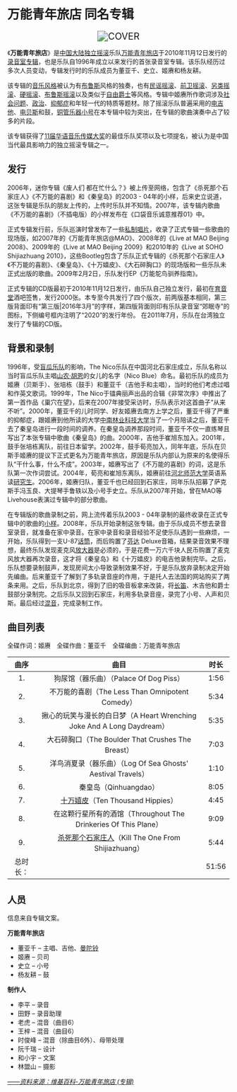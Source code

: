 # 万能青年旅店 同名专辑

<center><img src="https://i.postimg.cc/XJbLk5bQ/Omnipotent-Youth-Society-01.jpg" alt="COVER" style="zoom:150%;" /></center>

《**万能青年旅店**》是[中国大陆](https://zh.wikipedia.org/wiki/中国大陆)[独立摇滚](https://zh.wikipedia.org/wiki/独立摇滚)乐队[万能青年旅店](https://zh.wikipedia.org/wiki/万能青年旅店)于2010年11月12日发行的[录音室专辑](https://zh.wikipedia.org/wiki/录音室专辑)，也是乐队自1996年成立以来发行的首张录音室专辑。该乐队经历过多次人员变动，专辑发行时的乐队成员为董亚千、史立、姬赓和杨友耕。

该专辑的[音乐风格](https://zh.wikipedia.org/wiki/音樂風格)被认为有[布鲁斯](https://zh.wikipedia.org/wiki/藍調)风格的独奏，也有[民谣摇滚](https://zh.wikipedia.org/wiki/民谣摇滚)、[前卫摇滚](https://zh.wikipedia.org/wiki/前衛搖滾)、[另类摇滚](https://zh.wikipedia.org/wiki/另类摇滚)、[硬摇滚](https://zh.wikipedia.org/wiki/硬摇滚)、[布鲁斯摇滚](https://zh.wikipedia.org/wiki/藍調搖滾)以及类似于[自由爵士](https://zh.wikipedia.org/wiki/自由爵士乐)等风格。专辑中姬赓所作歌词涉及[社会问题](https://zh.wikipedia.org/wiki/社会问题)、[政治](https://zh.wikipedia.org/wiki/政治)、[抑郁症](https://zh.wikipedia.org/wiki/抑郁症)和年轻一代的特质等题材。除了摇滚乐队普遍采用的[电吉他](https://zh.wikipedia.org/wiki/电吉他)、[电贝斯](https://zh.wikipedia.org/wiki/电贝斯)和鼓，[铜管乐器](https://zh.wikipedia.org/wiki/铜管乐器)[小号](https://zh.wikipedia.org/wiki/小号)在本专辑中较为突出，在专辑的歌曲演奏中占了较多的片段。

该专辑获得了[11届华语音乐传媒大奖](https://zh.wikipedia.org/wiki/华语音乐传媒大奖#2011年（第十一届）获奖名单)的最佳乐队奖项以及七项提名，被认为是中国当代最具影响力的独立摇滚专辑之一。

## 发行

2006年，迷你专辑《废人们 都在忙什么？》被上传至网络，包含了《杀死那个石家庄人》《不万能的喜剧》和《秦皇岛》的2003 - 04年的小样，后来史立说道，这张专辑是乐队的朋友上传的，上传时乐队并不知情。2007年，该专辑内歌曲《不万能的喜剧》（不插电版）的小样发布在《口袋音乐诚意推荐01》中。

正式专辑发行前，乐队巡演时曾发布了一些[私制唱片](https://zh.wikipedia.org/wiki/私制唱片)，收录了正式专辑一些歌曲的现场版，如2007年的《万能青年旅店@MAO》、2008年的《Live at MAO Beijing 2008》、2009年的《Live at MAO Beijing 2009》和2010年的《Live at SOHO Shijiazhuang 2010》，这些Bootleg包含了乐队正式专辑的《杀死那个石家庄人》《不万能的喜剧》、《秦皇岛》、《十万嬉皮》、《大石碎胸口》的现场版和一些乐队未正式出版的歌曲。2009年2月2日，乐队发行EP《万能鸵鸟驯养指南》。

正式专辑的CD版最初于2010年11月12日发行，由乐队自己独立发行，最初在[育音堂](https://zh.wikipedia.org/wiki/育音堂)酒吧签售，发行2000张。本专至今共发行了四个版次，前两版基本相同，第三版背面印有“第三版|2016年3月”的字样，第四版背面则印有乐队录音室“郊眠寺”的图标，下侧编号框内注明了“2020”的发行年份。 在2011年7月，乐队在台湾独立发行了专辑的CD版。

## 背景和录制

1996年，受[盲瓜乐队](https://zh.wikipedia.org/w/index.php?title=盲瓜乐队&action=edit&redlink=1)的影响，The Nico乐队在中国河北石家庄成立，乐队名称以当时盲瓜乐队主唱[山农·胡恩](https://zh.wikipedia.org/w/index.php?title=山农·胡恩&action=edit&redlink=1)的女儿的名字（Nico Blue）命名。最初乐队的成员为姬赓（贝斯手）、张培栋（鼓手）和董亚千（吉他手和主唱），当时的他们考虑过唱和作英文歌词。1999年，The Nico于镭典丽声出品的合辑《非常次序》中推出了第一首作品《巢穴在望》，后来在2007年接受采访时，乐队表示对这首曲子“从来不听”。2000年，董亚千的儿时同学、好友姬赓去南方上学之后，董亚千得了严重的抑郁症，跟姬赓到他所读的大学[中南林业科技大学](https://zh.wikipedia.org/wiki/中南林业科技大学)当了一个月陪读之后，董亚千去了秦皇岛进行一段时间的调养。在秦皇岛调养那段时间，董亚千不仅一直练琴且写出了本张专辑中歌曲《秦皇岛》的曲。2000年，吉他手崔旭东加入。2001年，鼓手张培栋离队，前往日本留学。2002年，鼓手荀亮加入，同年年底，乐队在贝斯手姬赓的提议下正式更名为万能青年旅店，原因是乐队内部认为原来的名使得乐队“干什么事，什么不成”。2003年，姬赓写出了《不万能的喜剧》的词，这是乐队第一次作词尝试。2004年，荀亮和崔旭东离队，姬赓前往[河北师范大学](https://zh.wikipedia.org/wiki/河北师范大学)英语系读[研究生](https://zh.wikipedia.org/wiki/研究生)。2006年，姬赓归队，董亚千也已经回到石家庄，同年乐队招募了萨克斯手冯玉良、大提琴手鲁轶以及小号手史立。乐队从2007年开始，曾在MAO等Livehouse表演过专辑中的部分歌曲。

在专辑版的歌曲录制之前，网上流传着乐队2003 - 04年录制的最终收录在正式专辑中的歌曲的[小样](https://zh.wikipedia.org/wiki/樣本唱片)。2008年，乐队开始录制这张专辑。由于乐队成员不想去录音室录音，就准备在家中录音。在家中录音和录音经验不足使乐队遇到一些麻烦，一开始，乐队得到一支U-87[话筒](https://zh.wikipedia.org/wiki/麦克风)，而后购置了[芬达](https://zh.wikipedia.org/wiki/芬達樂器公司) Deluxe音箱，结果录音效果不理想，最终乐队发现麦克风[放大器](https://zh.wikipedia.org/wiki/放大器)是必须的，于是花费一万六千块人民币购置了麦克风放大器再次录音，这才将《秦皇岛》和《十万嬉皮》的电吉他录制完毕。之后，乐队想要录制鼓声，发现房间太小导致录制效果不好，于是乐队放弃录制决定开始先编曲。后来董亚千了解到了多轨录音座的作用，于是托人去法国的网站购买了两条来用。之后，乐队到北京，得到了旧的吸音板拿来改装，将[长笛](https://zh.wikipedia.org/wiki/长笛)、木吉他和爵士鼓部分录制完。之后乐队又回到石家庄，利用多轨录音座，录完了小号、人声和贝斯。最后经过[混音](https://zh.wikipedia.org/wiki/混音)，完成录制工作。

## 曲目列表

全碟作词：姬赓　全碟作曲：董亚千　全碟编曲：万能青年旅店　

|   曲序   |                             曲目                             | 时长  |
| :------: | :----------------------------------------------------------: | :---: |
|    1.    |            狗尿馆（器乐曲）（Palace Of Dog Piss）            | 1:56  |
|    2.    |       不万能的喜剧（The Less Than Omnipotent Comedy）        | 5:34  |
|    3.    | 揪心的玩笑与漫长的白日梦（A Heart Wrenching Joke And A Long Daydream） | 5:35  |
|    4.    |      大石碎胸口（The Boulder That Crushes The Breast）       | 7:03  |
|    5.    | 洋鸟消夏录（器乐曲）（Log Of Sea Ghosts' Aestival Travels）  | 1:10  |
|    6.    |                    秦皇岛（Qinhuangdao）                     | 8:05  |
|    7.    | [十万嬉皮](https://zh.wikipedia.org/wiki/十萬嬉皮)（Ten Thousand Hippies） | 4:45  |
|    8.    | 在这颗行星所有的酒馆（Throughout The Drinkeries Of This Plane） | 9:09  |
|    9.    | [杀死那个石家庄人](https://zh.wikipedia.org/wiki/杀死那个石家庄人)（Kill The One From Shijiazhuang） | 5:44  |
| 总时长： |                                                              | 51:56 |

## 人员

信息来自专辑文案。

**万能青年旅店**

- 董亚千 – 主唱、吉他、[曼陀铃](https://zh.wikipedia.org/wiki/曼陀林)
- 姬赓 – 贝司
- 史立 – 小号
- 杨友耕 – 鼓

**制作人**

- 李平 – 录音
- 田野 – 录音助理
- 老虎 – 混音（曲目6）
- 王梓 – 混音（曲目6）
- 时俊峰 – 混音（除曲目6外）、母带处理
- 阮千瑞 – 设计
- 和小宇 – 文案
- 林盟山 – 摄影

*[——资料来源：维基百科-万能青年旅店 (专辑)](https://w.wiki/DyaZ)*